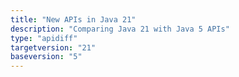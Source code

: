 ```yaml
---
title: "New APIs in Java 21"
description: "Comparing Java 21 with Java 5 APIs"
type: "apidiff"
targetversion: "21"
baseversion: "5"
---
```

